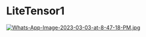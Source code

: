 # LiteTensor1
[![Whats-App-Image-2023-03-03-at-8-47-18-PM.jpg](https://i.postimg.cc/05hjMkvP/Whats-App-Image-2023-03-03-at-8-47-18-PM.jpg)](https://postimg.cc/4nbsjTnS)
